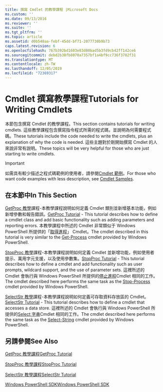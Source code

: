 ```yaml
---
title: 撰寫 Cmdlet 的教學課程 |Microsoft Docs
ms.custom: ''
ms.date: 09/13/2016
ms.reviewer: ''
ms.suite: ''
ms.tgt_pltfrm: ''
ms.topic: article
ms.assetid: d0b548aa-febf-45dd-bf71-2077730b9b73
caps.latest.revision: 6
ms.openlocfilehash: 767b392bd1603e83d80bad5b3fd9cb42ff142ce6
ms.sourcegitcommit: debd2b38fb8070a7357bf1a4bf9cc736f3702f31
ms.translationtype: MT
ms.contentlocale: zh-TW
ms.lasthandoff: 12/05/2019
ms.locfileid: "72369317"
---
```

# <a name="tutorials-for-writing-cmdlets"></a><span data-ttu-id="20b73-102">Cmdlet 撰寫教學課程</span><span class="sxs-lookup"><span data-stu-id="20b73-102">Tutorials for Writing Cmdlets</span></span>

<span data-ttu-id="20b73-103">本節包含撰寫 Cmdlet 的教學課程。</span><span class="sxs-lookup"><span data-stu-id="20b73-103">This section contains tutorials for writing cmdlets.</span></span> <span data-ttu-id="20b73-104">這些教學課程包含撰寫指令程式所需的程式碼，並說明為何需要程式碼。</span><span class="sxs-lookup"><span data-stu-id="20b73-104">These tutorials include the code needed to write the cmdlets, plus an explanation of why the code is needed.</span></span> <span data-ttu-id="20b73-105">這些主題對於剛開始撰寫 Cmdlet 的人來說非常有説明。</span><span class="sxs-lookup"><span data-stu-id="20b73-105">These topics will be very helpful for those who are just starting to write cmdlets.</span></span>

> [!IMPORTANT]
> <span data-ttu-id="20b73-106">如需具有較少描述之程式碼範例的使用者，請參閱[Cmdlet 範例](./cmdlet-samples.md)。</span><span class="sxs-lookup"><span data-stu-id="20b73-106">For those who want code examples with less description, see [Cmdlet Samples](./cmdlet-samples.md).</span></span>

## <a name="in-this-section"></a><span data-ttu-id="20b73-107">在本節中</span><span class="sxs-lookup"><span data-stu-id="20b73-107">In This Section</span></span>

<span data-ttu-id="20b73-108">[GetProc 教學](./getproc-tutorial.md)課程-本教學課程說明如何定義 Cmdlet 類別並新增基本功能，例如新增參數和報告錯誤。</span><span class="sxs-lookup"><span data-stu-id="20b73-108">[GetProc Tutorial](./getproc-tutorial.md) - This tutorial describes how to define a cmdlet class and add basic functionality such as adding parameters and reporting errors.</span></span> <span data-ttu-id="20b73-109">本教學課程中所述的 Cmdlet 非常類似于 Windows PowerShell 所提供的「[取得進程](/powershell/module/Microsoft.PowerShell.Management/Get-Process)」 Cmdlet。</span><span class="sxs-lookup"><span data-stu-id="20b73-109">The cmdlet described in this tutorial is very similar to the [Get-Process](/powershell/module/Microsoft.PowerShell.Management/Get-Process) cmdlet provided by Windows PowerShell.</span></span>

<span data-ttu-id="20b73-110">[StopProc 教學](./stopproc-tutorial.md)課程-本教學課程說明如何定義 Cmdlet 並新增功能，例如使用者提示、萬用字元支援，以及使用參數集。</span><span class="sxs-lookup"><span data-stu-id="20b73-110">[StopProc Tutorial](./stopproc-tutorial.md) - This tutorial describes how to define a cmdlet and add functionality such as user prompts, wildcard support, and the use of parameter sets.</span></span> <span data-ttu-id="20b73-111">這裡所述的 Cmdlet 會執行與 Windows PowerShell 所提供的[停止進程](/powershell/module/Microsoft.PowerShell.Management/Stop-Process)Cmdlet 相同的工作。</span><span class="sxs-lookup"><span data-stu-id="20b73-111">The cmdlet described here performs the same task as the [Stop-Process](/powershell/module/Microsoft.PowerShell.Management/Stop-Process) cmdlet provided by Windows PowerShell.</span></span>

<span data-ttu-id="20b73-112">[SelectStr 教學](./selectstr-tutorial.md)課程-本教學課程說明如何定義可存取資料存放區的 Cmdlet。</span><span class="sxs-lookup"><span data-stu-id="20b73-112">[SelectStr Tutorial](./selectstr-tutorial.md) - This tutorial describes how to define a cmdlet that accesses a data store.</span></span> <span data-ttu-id="20b73-113">這裡所述的 Cmdlet 會執行與 Windows PowerShell 所提供的[Select 字串](/powershell/module/microsoft.powershell.utility/select-string)Cmdlet 相同的工作。</span><span class="sxs-lookup"><span data-stu-id="20b73-113">The cmdlet described here performs the same task as the [Select-String](/powershell/module/microsoft.powershell.utility/select-string) cmdlet provided by Windows PowerShell.</span></span>

## <a name="see-also"></a><span data-ttu-id="20b73-114">另請參閱</span><span class="sxs-lookup"><span data-stu-id="20b73-114">See Also</span></span>

[<span data-ttu-id="20b73-115">GetProc 教學課程</span><span class="sxs-lookup"><span data-stu-id="20b73-115">GetProc Tutorial</span></span>](./getproc-tutorial.md)

[<span data-ttu-id="20b73-116">StopProc 教學課程</span><span class="sxs-lookup"><span data-stu-id="20b73-116">StopProc Tutorial</span></span>](./stopproc-tutorial.md)

[<span data-ttu-id="20b73-117">SelectStr 教學課程</span><span class="sxs-lookup"><span data-stu-id="20b73-117">SelectStr Tutorial</span></span>](./selectstr-tutorial.md)

[<span data-ttu-id="20b73-118">Windows PowerShell SDK</span><span class="sxs-lookup"><span data-stu-id="20b73-118">Windows PowerShell SDK</span></span>](../windows-powershell-reference.md)
